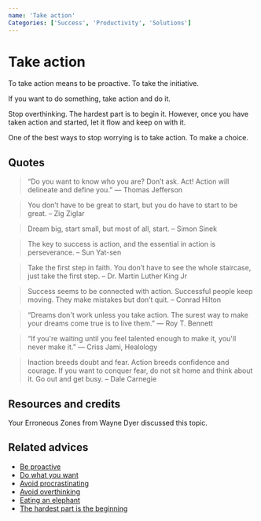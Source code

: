```yaml
---
name: 'Take action'
Categories: ['Success', 'Productivity', 'Solutions']
---
```

# Take action

To take action means to be proactive. To take the initiative.

If you want to do something, take action and do it.

Stop overthinking. The hardest part is to begin it. However, once you have taken action and started, let it flow and keep on with it.

One of the best ways to stop worrying is to take action. To make a choice.

## Quotes

> “Do you want to know who you are? Don’t ask. Act! Action will delineate and define you.” ― Thomas Jefferson

> You don’t have to be great to start, but you do have to start to be great. – Zig Ziglar

> Dream big, start small, but most of all, start. – Simon Sinek

> The key to success is action, and the essential in action is perseverance. – Sun Yat-sen

> Take the first step in faith. You don’t have to see the whole staircase, just take the first step. – Dr. Martin Luther King Jr

> Success seems to be connected with action. Successful people keep moving. They make mistakes but don’t quit. – Conrad Hilton

> “Dreams don't work unless you take action. The surest way to make your dreams come true is to live them.” ― Roy T. Bennett

> “If you're waiting until you feel talented enough to make it, you'll never make it.” ― Criss Jami, Healology

> Inaction breeds doubt and fear. Action breeds confidence and courage. If you want to conquer fear, do not sit home and think about it. Go out and get busy. – Dale Carnegie

## Resources and credits

Your Erroneous Zones from Wayne Dyer discussed this topic.

## Related advices

- [Be proactive](../Be%20proactive/index.md)
- [Do what you want](../Do%20what%20you%20want/index.md)
- [Avoid procrastinating](../Avoid%20procrastinating/index.md)
- [Avoid overthinking](../Avoid%20overthinking/index.md)
- [Eating an elephant](../Eating%20an%20elephant/index.md)
- [The hardest part is the beginning](../The%20hardest%20part%20is%20the%20beginning/index.md) 